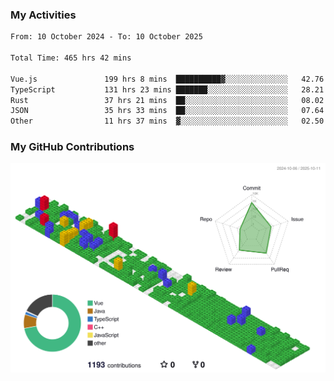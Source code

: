 ### My Activities

<!--START_SECTION:waka-->

```txt
From: 10 October 2024 - To: 10 October 2025

Total Time: 465 hrs 42 mins

Vue.js               199 hrs 8 mins  ██████████▓░░░░░░░░░░░░░░   42.76 %
TypeScript           131 hrs 23 mins ███████░░░░░░░░░░░░░░░░░░   28.21 %
Rust                 37 hrs 21 mins  ██░░░░░░░░░░░░░░░░░░░░░░░   08.02 %
JSON                 35 hrs 33 mins  ██░░░░░░░░░░░░░░░░░░░░░░░   07.64 %
Other                11 hrs 37 mins  ▓░░░░░░░░░░░░░░░░░░░░░░░░   02.50 %
```

<!--END_SECTION:waka-->

### My GitHub Contributions

![](./profile-3d-contrib/profile-gitblock.svg)
